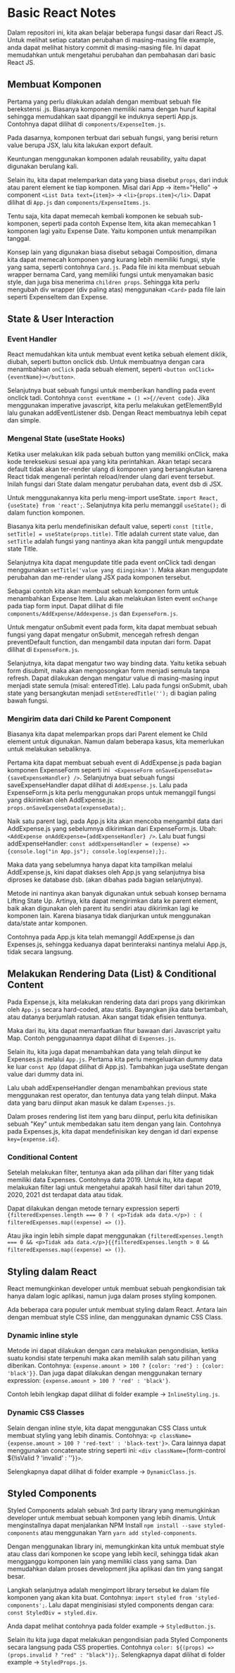 # Basic React Notes

Dalam repositori ini, kita akan belajar beberapa fungsi dasar dari React JS. Untuk melihat setiap catatan perubahan di masing-masing file example, anda dapat melihat history commit di masing-masing file. Ini dapat memudahkan untuk mengetahui perubahan dan pembahasan dari basic React JS.

## Membuat Komponen

Pertama yang perlu dilakukan adalah dengan membuat sebuah file berekstensi .js. Biasanya komponen memiliki nama dengan huruf kapital sehingga memudahkan saat dipanggil ke induknya seperti App.js. Contohnya dapat dilihat di `components/ExpenseItem.js`.

Pada dasarnya, komponen terbuat dari sebuah fungsi, yang berisi return value berupa JSX, lalu kita lakukan export default.

Keuntungan menggunakan komponen adalah reusability, yaitu dapat digunakan berulang kali.

Selain itu, kita dapat melemparkan data yang biasa disebut `props`, dari induk atau parent element ke tiap komponen. Misal dari App -> item="Hello" -> component `<List Data text={item}>` -> `<li>{props.item}</li>`. Dapat dilihat di `App.js` dan `components/ExpenseItems.js`.

Tentu saja, kita dapat memecah kembali komponen ke sebuah sub-komponen, seperti pada contoh Expense Item, kita akan memecahkan 1 komponen lagi yaitu Expense Date. Yaitu komponen untuk menampilkan tanggal.

Konsep lain yang digunakan biasa disebut sebagai Composition, dimana kita dapat memecah komponen yang kurang lebih memiliki fungsi, style yang sama, seperti contohnya `Card.js`.
Pada file ini kita membuat sebuah wrapper bernama Card, yang memiliki fungsi untuk menyamakan basic style, dan juga bisa menerima `children props`. Sehingga kita perlu mengubah div wrapper (div paling atas) menggunakan `<Card>` pada file lain seperti ExpenseItem dan Expense.

## State & User Interaction

### Event Handler

React memudahkan kita untuk membuat event ketika sebuah element diklik, diubah, seperti button onclick dsb. Untuk membuatnya dengan cara menambahkan `onClick` pada sebuah element, seperti `<button onClick={eventName}></button>`.

Selanjutnya buat sebuah fungsi untuk memberikan handling pada event onclick tadi. Contohnya `const eventName = () =>{//event code}`. Jika menggunakan imperative javascript, kita perlu melakukan getElementById lalu gunakan addEventListener dsb. Dengan React membuatnya lebih cepat dan simple.

### Mengenal State (useState Hooks)

Ketika user melakukan klik pada sebuah button yang memiliki onClick, maka kode tereksekusi sesuai apa yang kita perintahkan. Akan tetapi secara default tidak akan ter-render ulang di komponen yang bersangkutan karena React tidak mengenali perintah reload/render ulang dari event tersebut. Inilah fungsi dari State dalam mengatur perubahan data, event dsb di JSX.

Untuk menggunakannya kita perlu meng-import useState. `import React, {useState} from 'react';`. Selanjutnya kita perlu memanggil `useState();` di dalam function komponen.

Biasanya kita perlu mendefinisikan default value, seperti `const [title, setTitle] = useState(props.title)`. Title adalah current state value, dan `setTitle` adalah fungsi yang nantinya akan kita panggil untuk mengupdate state Title.

Selanjutnya kita dapat mengupdate title pada event onClick tadi dengan menggunakan `setTitle('value yang diinginkan')`. Maka akan mengupdate perubahan dan me-render ulang JSX pada komponen tersebut.

Sebagai contoh kita akan membuat sebuah komponen form untuk menambahkan Expense Item. Lalu akan melakukan listen event `onChange` pada tiap form input. Dapat dilihat di file `components/AddExpense/Addexpense.js` dan `ExpenseForm.js`.

Untuk mengatur onSubmit event pada form, kita dapat membuat sebuah fungsi yang dapat mengatur onSubmit, mencegah refresh dengan preventDefault function, dan mengambil data inputan dari form. Dapat dilihat di `ExpenseForm.js`.

Selanjutnya, kita dapat mengatur two way binding data. Yaitu ketika sebuah form disubmit, maka akan mengosongkan form menjadi semula tanpa refresh. Dapat dilakukan dengan mengatur value di masing-masing input menjadi state semula (misal: enteredTitle). Lalu pada fungsi onSubmit, ubah state yang bersangkutan menjadi `setEnteredTitle('');` di bagian paling bawah fungsi.

### Mengirim data dari Child ke Parent Component

Biasanya kita dapat melemparkan props dari Parent element ke Child element untuk digunakan. Namun dalam beberapa kasus, kita memerlukan untuk melakukan sebaliknya.

Pertama kita dapat membuat sebuah event di AddExpense.js pada bagian komponen ExpenseForm seperti ini ` <ExpenseForm onSaveExpenseData={saveExpenseHandler} />`. Selanjutnya buat sebuah fungsi saveExpenseHandler dapat dilihat di `AddExpense.js`. Lalu pada ExpenseForm.js kita perlu menggunakan props untuk memanggil fungsi yang dikirimkan oleh AddExpense.js: `props.onSaveExpenseData(expenseData);`.

Naik satu parent lagi, pada App.js kita akan mencoba mengambil data dari AddExpense.js yang sebelumnya dikirimkan dari ExpenseForm.js. Ubah: `<AddExpense onAddExpense={addExpenseHandler} />`. Lalu buat fungsi addExpenseHandler: `const addExpenseHandler = (expense) => {console.log("in App.js"); console.log(expense);};`.

Maka data yang sebelumnya hanya dapat kita tampilkan melalui AddExpense.js, kini dapat diakses oleh App.js yang selanjutnya bisa diproses ke database dsb. (akan dibahas pada bagian selanjutnya).

Metode ini nantinya akan banyak digunakan untuk sebuah konsep bernama Lifting State Up. Artinya, kita dapat mengirimkan data ke parent element, baik akan digunakan oleh parent itu sendiri atau dikirimkan lagi ke komponen lain. Karena biasanya tidak dianjurkan untuk menggunakan data/state antar komponen.

Contohnya pada App.js kita telah memanggil AddExpense.js dan Expenses.js, sehingga keduanya dapat berinteraksi nantinya melalui App.js, tidak secara langsung.

## Melakukan Rendering Data (List) & Conditional Content

Pada Expense.js, kita melakukan rendering data dari props yang dikirimkan oleh `App.js` secara hard-coded, atau statis. Bayangkan jika data bertambah, atau datanya berjumlah ratusan. Akan sangat tidak efisien tenttunya.

Maka dari itu, kita dapat memanfaatkan fitur bawaan dari Javascript yaitu Map. Contoh penggunaannya dapat dilihat di `Expenses.js`.

Selain itu, kita juga dapat menambahkan data yang telah diinput ke Expenses.js melalui `App.js`. Pertama kita perlu mengeluarkan dummy data ke luar `const App` (dapat dilihat di App.js). Tambahkan juga useState dengan value dari dummy data ini.

Lalu ubah addExpenseHandler dengan menambahkan previous state menggunakan rest operator, dan tentunya data yang telah diinput. Maka data yang baru diinput akan masuk ke dalam `Expenses.js`.

Dalam proses rendering list item yang baru diinput, perlu kita definisikan sebuah "Key" untuk membedakan satu item dengan yang lain. Contohnya pada Expenses.js, kita dapat mendefinisikan key dengan id dari expense `key={expense.id}`.

### Conditional Content

Setelah melakukan filter, tentunya akan ada pilihan dari filter yang tidak memiliki data Expenses. Contohnya data 2019. Untuk itu, kita dapat melakukan filter lagi untuk mengetahui apakah hasil filter dari tahun 2019, 2020, 2021 dst terdapat data atau tidak.

Dapat dilakukan dengan metode ternary expression seperti `{filteredExpenses.length === 0 ? ( <p>Tidak ada data.</p>) : ( filteredExpenses.map((expense) => ()}`.

Atau jika ingin lebih simple dapat menggunakan `{filteredExpenses.length === 0 && <p>Tidak ada data.</p>}{{filteredExpenses.length > 0 && filteredExpenses.map((expense) => ()}`.

## Styling dalam React

React memungkinkan developer untuk membuat sebuah pengkondisian tak hanya dalam logic aplikasi, namun juga dalam proses styling komponen.

Ada beberapa cara populer untuk membuat styling dalam React. Antara lain dengan membuat style CSS inline, dan menggunakan dynamic CSS Class.

### Dynamic inline style

Metode ini dapat dilakukan dengan cara melakukan pengondisian, ketika suatu kondisi state terpenuhi maka akan memilih salah satu pilihan yang diberikan. Contohnya: `{expense.amount > 100 ? {color: 'red'} : {color: 'black'}}`. Dan juga dapat dilakukan dengan menggunakan ternary expression: `{expense.amount > 100 ? 'red' : 'black'}`.

Contoh lebih lengkap dapat dilihat di folder example -> `InlineStyling.js`.

### Dynamic CSS Classes

Selain dengan inline style, kita dapat menggunakan CSS Class untuk membuat styling yang lebih dinamis. Contohnya: `<p className={expense.amount > 100 ? 'red-text' : 'black-text'}>`. Cara lainnya dapat menggunakan concatenate string seperti ini: `<div className={`form-control ${!isValid ? 'invalid' : ''}`}>`.

Selengkapnya dapat dilihat di folder example -> `DynamicClass.js`.

## Styled Components

Styled Components adalah sebuah 3rd party library yang memungkinkan developer untuk membuat sebuah komponen yang lebih dinamis. Untuk menginstallnya dapat menjalankan NPM Install `npm install --save styled-components` atau menggunakan Yarn `yarn add styled-components`.

Dengan menggunakan library ini, memungkinkan kita untuk membuat style atau class dari komponen ke scope yang lebih kecil, sehingga tidak akan mengganggu komponen lain yang memiliki class yang sama. Dan memudahkan dalam proses development jika aplikasi dan tim yang sangat besar.

Langkah selanjutnya adalah mengimport library tersebut ke dalam file komponen yang akan kita buat. Contohnya: `import styled from 'styled-components';`. Lalu dapat menginisiasi styled components dengan cara: `const StyledDiv = styled.div`.

Anda dapat melihat contohnya pada folder example -> `StyledButton.js`.

Selain itu kita juga dapat melakukan pengondisian pada Styled Components secara langsung pada CSS properties. Contohnya `color: ${(props) => (props.invalid ? "red" : "black")};`. Selengkapnya dapat dilihat di folder example -> `StyledProps.js`.
